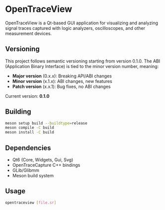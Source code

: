 # OpenTraceView

OpenTraceView is a Qt-based GUI application for visualizing and analyzing signal traces captured with logic analyzers, oscilloscopes, and other measurement devices.

## Versioning

This project follows semantic versioning starting from version 0.1.0. The ABI (Application Binary Interface) is tied to the minor version number, meaning:

- **Major version** (0.x.x): Breaking API/ABI changes
- **Minor version** (x.1.x): ABI changes, new features  
- **Patch version** (x.x.1): Bug fixes, no ABI changes

Current version: **0.1.0**

## Building

```bash
meson setup build --buildtype=release
meson compile -C build
meson install -C build
```

## Dependencies

- Qt6 (Core, Widgets, Gui, Svg)
- OpenTraceCapture C++ bindings
- GLib/Glibmm
- Meson build system

## Usage

```bash
opentraceview [file.sr]
```
